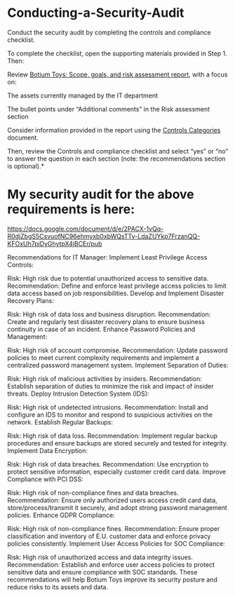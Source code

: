 # Conducting-a-Security-Audit

Conduct the security audit by completing the controls and compliance checklist. 

To complete the checklist, open the supporting materials provided in Step 1. Then:

Review [Botium Toys:  Scope, goals, and risk assessment report](https://docs.google.com/document/d/e/2PACX-1vRs1gqj9bJLkSXuG3P6PO_p7IXj8RbpVE6JGfTtr23iUZr459wunAj4KKTLSqOzkUBmyzAj6Bqu09H6/pub), with a focus on:

The assets currently managed by the IT department

The bullet points under “Additional comments” in the Risk assessment section

Consider information provided in the report using the [Controls Categories](https://docs.google.com/document/d/e/2PACX-1vQu_PXxXd2qrNngARHYsOYNFNVbm59GIeEomjU6sArjkUPOD1THVnggGa-D6KI_3YPNikBX4qGrBH2S/pub) document.

Then, review the Controls and compliance checklist and select “yes” or “no” to answer the question in each section (note: the recommendations section is optional).*

# My security audit for the above requirements is here:
https://docs.google.com/document/d/e/2PACX-1vQq-R0djZbgS5CsvuofNC96ehmyxb0xbWQsTTv-LdaZUYkp7FrzanQQ-KFOxUh7piDyGhytpX4jBCEr/pub

Recommendations for IT Manager:
Implement Least Privilege Access Controls:

Risk: High risk due to potential unauthorized access to sensitive data.
Recommendation: Define and enforce least privilege access policies to limit data access based on job responsibilities.
Develop and Implement Disaster Recovery Plans:

Risk: High risk of data loss and business disruption.
Recommendation: Create and regularly test disaster recovery plans to ensure business continuity in case of an incident.
Enhance Password Policies and Management:

Risk: High risk of account compromise.
Recommendation: Update password policies to meet current complexity requirements and implement a centralized password management system.
Implement Separation of Duties:

Risk: High risk of malicious activities by insiders.
Recommendation: Establish separation of duties to minimize the risk and impact of insider threats.
Deploy Intrusion Detection System (IDS):

Risk: High risk of undetected intrusions.
Recommendation: Install and configure an IDS to monitor and respond to suspicious activities on the network.
Establish Regular Backups:

Risk: High risk of data loss.
Recommendation: Implement regular backup procedures and ensure backups are stored securely and tested for integrity.
Implement Data Encryption:

Risk: High risk of data breaches.
Recommendation: Use encryption to protect sensitive information, especially customer credit card data.
Improve Compliance with PCI DSS:

Risk: High risk of non-compliance fines and data breaches.
Recommendation: Ensure only authorized users access credit card data, store/process/transmit it securely, and adopt strong password management policies.
Enhance GDPR Compliance:

Risk: High risk of non-compliance fines.
Recommendation: Ensure proper classification and inventory of E.U. customer data and enforce privacy policies consistently.
Implement User Access Policies for SOC Compliance:

Risk: High risk of unauthorized access and data integrity issues.
Recommendation: Establish and enforce user access policies to protect sensitive data and ensure compliance with SOC standards.
These recommendations will help Botium Toys improve its security posture and reduce risks to its assets and data.

